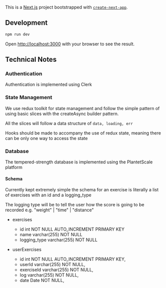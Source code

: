 This is a [Next.js](https://nextjs.org/) project bootstrapped with [`create-next-app`](https://github.com/vercel/next.js/tree/canary/packages/create-next-app).

## Development

```bash
npm run dev
```

Open [http://localhost:3000](http://localhost:3000) with your browser to see the result.

## Technical Notes

### Authentication

Authentication is implemented using Clerk

### State Management

We use redux toolkit for state management and follow the simple pattern of using basic slices with the createAsync builder pattern.

All the slices will follow a data structure of `data, loading, err`

Hooks should be made to accompany the use of redux state, meaning there can be only one way to access the state

### Database

The tempered-strength database is implemented using the PlantetScale platform

#### Schema

Currently kept extremely simple the schema for an exercise is literally a list of exercises with an id and a logging_type

The logging type will be to tell the user how the score is going to be recorded e.g. "weight" | "time" | "distance"

- exercises
  - id int NOT NULL AUTO_INCREMENT PRIMARY KEY
  - name varchar(255) NOT NULL
  - logging_type varchar(255) NOT NULL

- userExercises
  - id int NOT NULL AUTO_INCREMENT PRIMARY KEY,
  - userId varchar(255) NOT NULL,
  - exerciseId varchar(255) NOT NULL,
  - log varchar(255) NOT NULL,
  - date Date NOT NULL,





